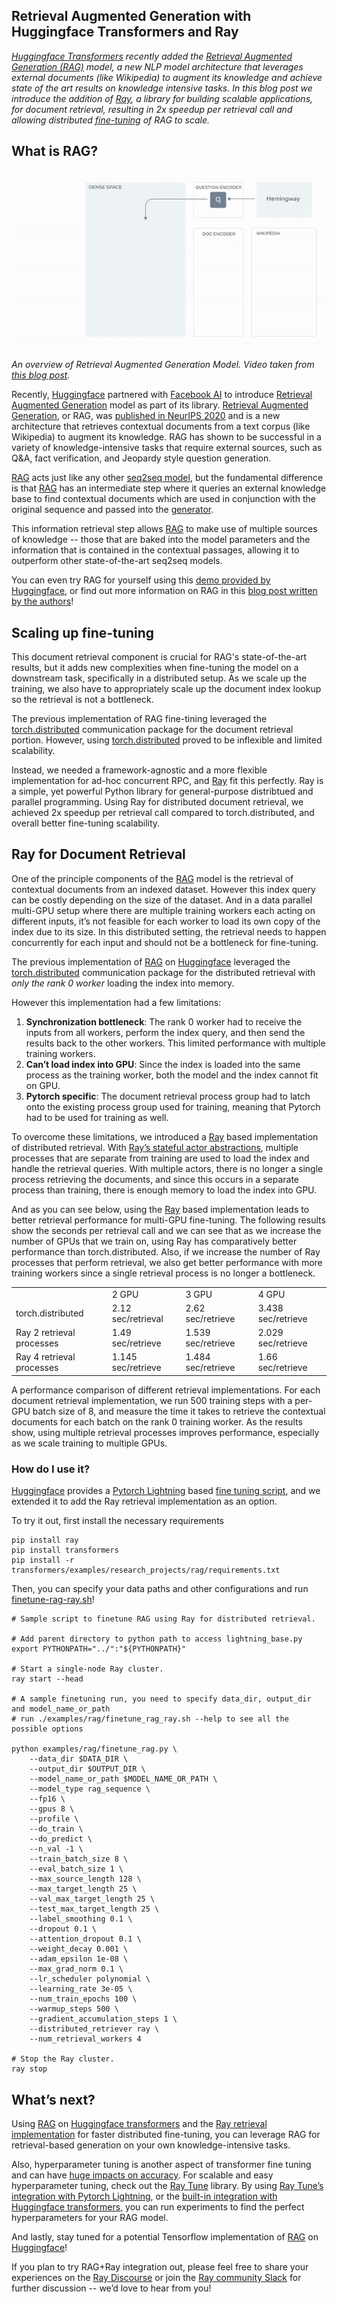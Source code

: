 ## Retrieval Augmented Generation with Huggingface Transformers and Ray

_[Huggingface Transformers](https://huggingface.co/) recently added the [Retrieval Augmented Generation (RAG)](https://twitter.com/huggingface/status/1310597560906780680) model, a new NLP model architecture that leverages external documents (like Wikipedia) to augment its knowledge and achieve state of the art results on knowledge intensive tasks. In this blog post we introduce the addition of [Ray](https://docs.ray.io/en/master/), a library for building scalable applications, for document retrieval, resulting in 2x speedup per retrieval call and allowing distributed [fine-tuning](https://github.com/huggingface/transformers/tree/master/examples/research_projects/rag) of RAG to scale._

## What is RAG?
![alt_text](assets/12_ray_rag/rag_gif.gif "image_tooltip")

_An overview of Retrieval Augmented Generation Model. Video taken from [this blog post](https://ai.facebook.com/blog/retrieval-augmented-generation-streamlining-the-creation-of-intelligent-natural-language-processing-models)._

Recently, [Huggingface](https://huggingface.co/) partnered with [Facebook AI](https://ai.facebook.com/) to introduce [Retrieval Augmented Generation](https://twitter.com/huggingface/status/1310597560906780680) model as part of its library. [Retrieval Augmented Generation](https://ai.facebook.com/blog/retrieval-augmented-generation-streamlining-the-creation-of-intelligent-natural-language-processing-models/), or RAG, was [published in NeurIPS 2020](https://arxiv.org/abs/2005.11401) and is a new architecture that retrieves contextual documents from a text corpus (like Wikipedia) to augment its knowledge. RAG has shown to be successful in a variety of knowledge-intensive tasks that require external sources, such as Q&A, fact verification, and Jeopardy style question generation.

[RAG](https://ai.facebook.com/blog/retrieval-augmented-generation-streamlining-the-creation-of-intelligent-natural-language-processing-models/) acts just like any other [seq2seq model](https://blog.keras.io/a-ten-minute-introduction-to-sequence-to-sequence-learning-in-keras.html), but the fundamental difference is that [RAG](https://ai.facebook.com/blog/retrieval-augmented-generation-streamlining-the-creation-of-intelligent-natural-language-processing-models/) has an intermediate step where it queries an external knowledge base to find contextual documents which are used in conjunction with the original sequence and passed into the [generator](https://huggingface.co/blog/how-to-generate).

This information retrieval step allows [RAG](https://ai.facebook.com/blog/retrieval-augmented-generation-streamlining-the-creation-of-intelligent-natural-language-processing-models/) to make use of multiple sources of knowledge -- those that are baked into the model parameters and the information that is contained in the contextual passages, allowing it to outperform other state-of-the-art seq2seq models. 

You can even try RAG for yourself using this [demo provided by Huggingface](https://huggingface.co/rag/), or find out more information on RAG in this [blog post written by the authors](https://ai.facebook.com/blog/retrieval-augmented-generation-streamlining-the-creation-of-intelligent-natural-language-processing-models)!

## Scaling up fine-tuning
This document retrieval component is crucial for RAG's state-of-the-art results, but it adds new complexities when fine-tuning the model on a downstream task, specifically in a distributed setup. As we scale up the training, we also have to appropriately scale up the document index lookup so the retrieval is not a bottleneck.

The previous implementation of RAG fine-tining leveraged the [torch.distributed](https://pytorch.org/docs/stable/distributed.html) communication package for the  document retrieval portion. However, using [torch.distributed](https://pytorch.org/docs/stable/distributed.html) proved to be inflexible and limited scalability.

Instead, we needed a framework-agnostic and a more flexible implementation for ad-hoc concurrent RPC, and [Ray](https://ray.io/) fit this perfectly. Ray is a simple, yet powerful Python library for general-purpose distribtued and parallel programming. Using Ray for distributed document retrieval, we achieved 2x speedup per retrieval call compared to torch.distributed, and overall better fine-tuning scalability.

## Ray for Document Retrieval

One of the principle components of the [RAG](https://ai.facebook.com/blog/retrieval-augmented-generation-streamlining-the-creation-of-intelligent-natural-language-processing-models/) model is the retrieval of contextual documents from an indexed dataset. However this index query can be costly depending on the size of the dataset. And in a data parallel multi-GPU setup where there are multiple training workers each acting on different inputs, it’s not feasible for each worker to load its own copy of the index due to its size. In this distributed setting, the retrieval needs to happen concurrently for each input and should not be a bottleneck for fine-tuning.

The previous implementation of [RAG](https://ai.facebook.com/blog/retrieval-augmented-generation-streamlining-the-creation-of-intelligent-natural-language-processing-models/) on [Huggingface](https://huggingface.co/) leveraged the [torch.distributed](https://pytorch.org/docs/stable/distributed.html) communication package for the distributed retrieval with _only the rank 0 worker_ loading the index into memory. 

However this implementation had a few limitations:

1. **Synchronization bottleneck**: The rank 0 worker had to receive the inputs from all workers, perform the index query, and then send the results back to the other workers. This limited performance with multiple training workers.
2. **Can’t load index into GPU**: Since the index is loaded into the same process as the training worker, both the model and the index cannot fit on GPU.
3. **Pytorch specific**: The document retrieval process group had to latch onto the existing process group used for training, meaning that Pytorch had to be used for training as well.

To overcome these limitations, we introduced a [Ray](https://docs.ray.io/en/master/) based implementation of distributed retrieval. With [Ray’s stateful actor abstractions](https://docs.ray.io/en/master/actors.html), multiple processes that are separate from training are used to load the index and handle the retrieval queries. With multiple actors, there is no longer a single process retrieving the documents, and since this occurs in a separate process than training, there is enough memory to load the index into GPU.

And as you can see below, using the [Ray](https://docs.ray.io/en/master/) based implementation leads to better retrieval performance for multi-GPU fine-tuning. The following results show the seconds per retrieval call and we can see that as we increase the number of GPUs that we train on, using Ray has comparatively better performance than torch.distributed. Also, if we increase the number of Ray processes that perform retrieval, we also get better performance with more training workers since a single retrieval process is no longer a bottleneck.


<table>
  <tr>
   <td>
   </td>
   <td>2 GPU
   </td>
   <td>3 GPU
   </td>
   <td>4 GPU
   </td>
  </tr>
  <tr>
   <td>torch.distributed
   </td>
   <td>2.12 sec/retrieval
   </td>
   <td>2.62 sec/retrieve
   </td>
   <td>3.438 sec/retrieve
   </td>
  </tr>
  <tr>
   <td>Ray 2 retrieval processes
   </td>
   <td>1.49 sec/retrieve
   </td>
   <td>1.539 sec/retrieve
   </td>
   <td>2.029 sec/retrieve
   </td>
  </tr>
  <tr>
   <td>Ray 4 retrieval processes
   </td>
   <td>1.145 sec/retrieve
   </td>
   <td>1.484 sec/retrieve
   </td>
   <td>1.66 sec/retrieve
   </td>
  </tr>
</table>


A performance comparison of different retrieval implementations. For each document retrieval implementation, we run 500 training steps with a per-GPU batch size of 8, and measure the time it takes to retrieve the contextual documents for each batch on the rank 0 training worker. As the results show, using multiple retrieval processes improves performance, especially as we scale training to multiple GPUs.


### How do I use it?

[Huggingface](https://huggingface.co/) provides a [Pytorch Lightning](https://github.com/PyTorchLightning/pytorch-lightning) based [fine tuning script](https://github.com/huggingface/transformers/tree/master/examples/research_projects/rag), and we extended it to add the Ray retrieval implementation as an option. 

To try it out, first install the necessary requirements


```
pip install ray
pip install transformers
pip install -r transformers/examples/research_projects/rag/requirements.txt
```


Then, you can specify your data paths and other configurations and run [finetune-rag-ray.sh](https://github.com/huggingface/transformers/blob/master/examples/research_projects/rag/finetune_rag_ray.sh)!


```
# Sample script to finetune RAG using Ray for distributed retrieval.

# Add parent directory to python path to access lightning_base.py
export PYTHONPATH="../":"${PYTHONPATH}"

# Start a single-node Ray cluster.
ray start --head

# A sample finetuning run, you need to specify data_dir, output_dir and model_name_or_path
# run ./examples/rag/finetune_rag_ray.sh --help to see all the possible options

python examples/rag/finetune_rag.py \
    --data_dir $DATA_DIR \
    --output_dir $OUTPUT_DIR \
    --model_name_or_path $MODEL_NAME_OR_PATH \
    --model_type rag_sequence \
    --fp16 \
    --gpus 8 \
    --profile \
    --do_train \
    --do_predict \
    --n_val -1 \
    --train_batch_size 8 \
    --eval_batch_size 1 \
    --max_source_length 128 \
    --max_target_length 25 \
    --val_max_target_length 25 \
    --test_max_target_length 25 \
    --label_smoothing 0.1 \
    --dropout 0.1 \
    --attention_dropout 0.1 \
    --weight_decay 0.001 \
    --adam_epsilon 1e-08 \
    --max_grad_norm 0.1 \
    --lr_scheduler polynomial \
    --learning_rate 3e-05 \
    --num_train_epochs 100 \
    --warmup_steps 500 \
    --gradient_accumulation_steps 1 \
    --distributed_retriever ray \
    --num_retrieval_workers 4

# Stop the Ray cluster.
ray stop
```



## What’s next?

Using [RAG](https://ai.facebook.com/blog/retrieval-augmented-generation-streamlining-the-creation-of-intelligent-natural-language-processing-models) on [Huggingface transformers](https://github.com/huggingface/transformers/tree/master/examples/research_projects/rag) and the [Ray retrieval implementation](https://github.com/huggingface/transformers/blob/master/examples/research_projects/rag/finetune_rag_ray.sh) for faster distributed fine-tuning, you can leverage RAG for retrieval-based generation on your own knowledge-intensive tasks.

Also, hyperparameter tuning is another aspect of transformer fine tuning and can have [huge impacts on accuracy](https://medium.com/distributed-computing-with-ray/hyperparameter-optimization-for-transformers-a-guide-c4e32c6c989b). For scalable and easy hyperparameter tuning, check out the [Ray Tune](https://docs.ray.io/en/latest/tune/) library. By using [Ray Tune’s integration with Pytorch Lightning](https://medium.com/distributed-computing-with-ray/scaling-up-pytorch-lightning-hyperparameter-tuning-with-ray-tune-4bd9e1ff9929), or the [built-in integration with Huggingface transformers](https://huggingface.co/blog/ray-tune), you can run experiments to find the perfect hyperparameters for your RAG model.

And lastly, stay tuned for a potential Tensorflow implementation of [RAG](https://ai.facebook.com/blog/retrieval-augmented-generation-streamlining-the-creation-of-intelligent-natural-language-processing-models) on [Huggingface](https://huggingface.co/)!

If you plan to try RAG+Ray integration out, please feel free to share your experiences on the [Ray Discourse](https://discuss.ray.io/) or join the [Ray community Slack](https://docs.google.com/forms/d/e/1FAIpQLSfAcoiLCHOguOm8e7Jnn-JJdZaCxPGjgVCvFijHB5PLaQLeig/viewform) for further discussion -- we’d love to hear from you!
